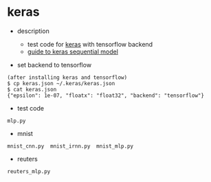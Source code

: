 keras
===

- description
  - test code for [keras](http://keras.io/) with tensorflow backend
  - [guide to keras sequential model](http://keras.io/getting-started/sequential-model-guide/)

- set backend to tensorflow
```
(after installing keras and tensorflow)
$ cp keras.json ~/.keras/keras.json
$ cat keras.json
{"epsilon": 1e-07, "floatx": "float32", "backend": "tensorflow"}
```

- test code
```
mlp.py
```

- mnist
```
mnist_cnn.py  mnist_irnn.py  mnist_mlp.py
```

- reuters
```
reuters_mlp.py
```
